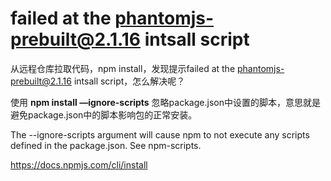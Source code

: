 
# failed at the phantomjs-prebuilt@2.1.16 intsall script

从远程仓库拉取代码，npm install，发现提示failed at the phantomjs-prebuilt@2.1.16 intsall script，怎么解决呢？

使用 **npm install —ignore-scripts** 忽略package.json中设置的脚本，意思就是避免package.json中的脚本影响包的正常安装。

The --ignore-scripts argument will cause npm to not execute any scripts defined in the package.json. See npm-scripts.

https://docs.npmjs.com/cli/install